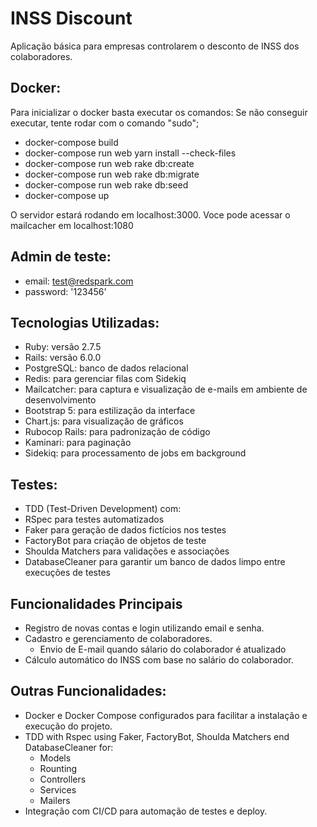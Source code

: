 # INSS Discount

Aplicação básica para empresas controlarem o desconto de INSS dos colaboradores.

## Docker:
Para inicializar o docker basta executar os comandos:
Se não conseguir executar, tente rodar com o comando "sudo";

- docker-compose build 
- docker-compose run web yarn install --check-files
- docker-compose run web rake db:create
- docker-compose run web rake db:migrate
- docker-compose run web rake db:seed
- docker-compose up

O servidor estará rodando em localhost:3000.
Voce pode acessar o mailcacher em localhost:1080

## Admin de teste:
- email: test@redspark.com
- password: '123456'

## Tecnologias Utilizadas:

- Ruby: versão 2.7.5
- Rails: versão 6.0.0
- PostgreSQL: banco de dados relacional
- Redis: para gerenciar filas com Sidekiq
- Mailcatcher: para captura e visualização de e-mails em ambiente de desenvolvimento
- Bootstrap 5: para estilização da interface
- Chart.js: para visualização de gráficos
- Rubocop Rails: para padronização de código
- Kaminari: para paginação
- Sidekiq: para processamento de jobs em background

## Testes:

- TDD (Test-Driven Development) com:
- RSpec para testes automatizados
- Faker para geração de dados fictícios nos testes
- FactoryBot para criação de objetos de teste
- Shoulda Matchers para validações e associações
- DatabaseCleaner para garantir um banco de dados limpo entre execuções de testes

## Funcionalidades Principais

- Registro de novas contas e login utilizando email e senha.
- Cadastro e gerenciamento de colaboradores.
    - Envio de E-mail quando sálario do colaborador é atualizado
- Cálculo automático do INSS com base no salário do colaborador.

## Outras Funcionalidades:

- Docker e Docker Compose configurados para facilitar a instalação e execução do projeto.
- TDD with Rspec using Faker, FactoryBot, Shoulda Matchers end DatabaseCleaner for:
    - Models
    - Rounting
    - Controllers
    - Services
    - Mailers
- Integração com CI/CD para automação de testes e deploy.

    
